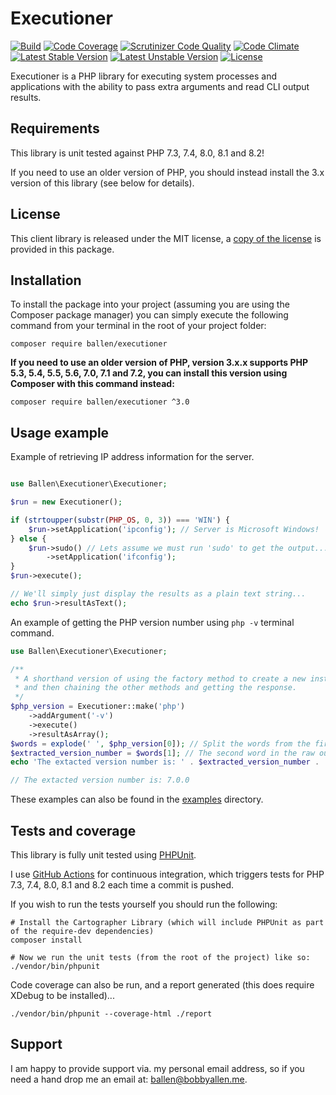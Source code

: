 # Executioner

[![Build](https://github.com/allebb/executioner/workflows/build/badge.svg)](https://github.com/allebb/executioner/actions)
[![Code Coverage](https://codecov.io/gh/allebb/executioner/branch/master/graph/badge.svg)](https://codecov.io/gh/allebb/executioner)
[![Scrutinizer Code Quality](https://scrutinizer-ci.com/g/allebb/executioner/badges/quality-score.png?b=master)](https://scrutinizer-ci.com/g/allebb/executioner/?branch=master)
[![Code Climate](https://codeclimate.com/github/allebb/executioner/badges/gpa.svg)](https://codeclimate.com/github/allebb/executioner)
[![Latest Stable Version](https://poser.pugx.org/ballen/executioner/v/stable)](https://packagist.org/packages/ballen/executioner)
[![Latest Unstable Version](https://poser.pugx.org/ballen/executioner/v/unstable)](https://packagist.org/packages/ballen/executioner)
[![License](https://poser.pugx.org/ballen/executioner/license)](https://packagist.org/packages/ballen/executioner)

Executioner is a PHP library for executing system processes and applications with the ability to pass extra arguments and read CLI output results.

## Requirements

This library is unit tested against PHP 7.3, 7.4, 8.0, 8.1 and 8.2!

If you need to use an older version of PHP, you should instead install the 3.x version of this library (see below for details).

## License

This client library is released under the MIT license, a [copy of the license](https://github.com/allebb/executioner/blob/master/LICENSE) is provided in this package.

## Installation

To install the package into your project (assuming you are using the Composer package manager) you can simply execute the following command from your terminal in the root of your project folder:

```composer require ballen/executioner```


**If you need to use an older version of PHP, version 3.x.x supports PHP 5.3, 5.4, 5.5, 5.6, 7.0, 7.1 and 7.2, you can install this version using Composer with this command instead:**

```shell
composer require ballen/executioner ^3.0
```

## Usage example

Example of retrieving IP address information for the server.
```php

use Ballen\Executioner\Executioner;

$run = new Executioner();

if (strtoupper(substr(PHP_OS, 0, 3)) === 'WIN') {
    $run->setApplication('ipconfig'); // Server is Microsoft Windows!
} else {
    $run->sudo() // Lets assume we must run 'sudo' to get the output...
        ->setApplication('ifconfig');
}
$run->execute();

// We'll simply just display the results as a plain text string...
echo $run->resultAsText();
```

An example of getting the PHP version number using ``php -v`` terminal command.

```php
use Ballen\Executioner\Executioner;

/**
 * A shorthand version of using the factory method to create a new instance
 * and then chaining the other methods and getting the response.
 */
$php_version = Executioner::make('php')
    ->addArgument('-v')
    ->execute()
    ->resultAsArray();
$words = explode(' ', $php_version[0]); // Split the words from the first line of the output!
$extracted_version_number = $words[1]; // The second word in the raw outputted line should be the version number :)
echo 'The extacted version number is: ' . $extracted_version_number . '';

// The extacted version number is: 7.0.0
```

These examples can also be found in the [examples](examples) directory.

## Tests and coverage

This library is fully unit tested using [PHPUnit](https://phpunit.de/).

I use [GitHub Actions](https://github.com/) for continuous integration, which triggers tests for PHP 7.3, 7.4, 8.0, 8.1 and 8.2 each time a commit is pushed.

If you wish to run the tests yourself you should run the following:

```shell
# Install the Cartographer Library (which will include PHPUnit as part of the require-dev dependencies)
composer install

# Now we run the unit tests (from the root of the project) like so:
./vendor/bin/phpunit
```

Code coverage can also be run, and a report generated (this does require XDebug to be installed)...

```shell
./vendor/bin/phpunit --coverage-html ./report
```

## Support

I am happy to provide support via. my personal email address, so if you need a hand drop me an email at: [ballen@bobbyallen.me]().